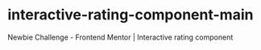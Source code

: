 # interactive-rating-component-main
 Newbie Challenge - Frontend Mentor | Interactive rating component
